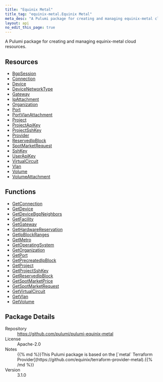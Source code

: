 ```yaml
---
title: "Equinix Metal"
title_tag: "equinix-metal.Equinix Metal"
meta_desc: "A Pulumi package for creating and managing equinix-metal cloud resources."
layout: api
no_edit_this_page: true
---
```


<!-- WARNING: this file was generated by Pulumi Docs Generator. -->
<!-- Do not edit by hand unless you're certain you know what you are doing! -->

A Pulumi package for creating and managing equinix-metal cloud resources.

<h2 id="resources">Resources</h2>
<ul class="api">
    <li><a href="bgpsession" title="BgpSession"><span class="api-symbol api-symbol--resource"></span>BgpSession</a></li>
    <li><a href="connection" title="Connection"><span class="api-symbol api-symbol--resource"></span>Connection</a></li>
    <li><a href="device" title="Device"><span class="api-symbol api-symbol--resource"></span>Device</a></li>
    <li><a href="devicenetworktype" title="DeviceNetworkType"><span class="api-symbol api-symbol--resource"></span>DeviceNetworkType</a></li>
    <li><a href="gateway" title="Gateway"><span class="api-symbol api-symbol--resource"></span>Gateway</a></li>
    <li><a href="ipattachment" title="IpAttachment"><span class="api-symbol api-symbol--resource"></span>IpAttachment</a></li>
    <li><a href="organization" title="Organization"><span class="api-symbol api-symbol--resource"></span>Organization</a></li>
    <li><a href="port" title="Port"><span class="api-symbol api-symbol--resource"></span>Port</a></li>
    <li><a href="portvlanattachment" title="PortVlanAttachment"><span class="api-symbol api-symbol--resource"></span>PortVlanAttachment</a></li>
    <li><a href="project" title="Project"><span class="api-symbol api-symbol--resource"></span>Project</a></li>
    <li><a href="projectapikey" title="ProjectApiKey"><span class="api-symbol api-symbol--resource"></span>ProjectApiKey</a></li>
    <li><a href="projectsshkey" title="ProjectSshKey"><span class="api-symbol api-symbol--resource"></span>ProjectSshKey</a></li>
    <li><a href="provider" title="Provider"><span class="api-symbol api-symbol--resource"></span>Provider</a></li>
    <li><a href="reservedipblock" title="ReservedIpBlock"><span class="api-symbol api-symbol--resource"></span>ReservedIpBlock</a></li>
    <li><a href="spotmarketrequest" title="SpotMarketRequest"><span class="api-symbol api-symbol--resource"></span>SpotMarketRequest</a></li>
    <li><a href="sshkey" title="SshKey"><span class="api-symbol api-symbol--resource"></span>SshKey</a></li>
    <li><a href="userapikey" title="UserApiKey"><span class="api-symbol api-symbol--resource"></span>UserApiKey</a></li>
    <li><a href="virtualcircuit" title="VirtualCircuit"><span class="api-symbol api-symbol--resource"></span>VirtualCircuit</a></li>
    <li><a href="vlan" title="Vlan"><span class="api-symbol api-symbol--resource"></span>Vlan</a></li>
    <li><a href="volume" title="Volume"><span class="api-symbol api-symbol--resource"></span>Volume</a></li>
    <li><a href="volumeattachment" title="VolumeAttachment"><span class="api-symbol api-symbol--resource"></span>VolumeAttachment</a></li>
</ul>

<h2 id="functions">Functions</h2>
<ul class="api">
    <li><a href="getconnection" title="GetConnection"><span class="api-symbol api-symbol--function"></span>GetConnection</a></li>
    <li><a href="getdevice" title="GetDevice"><span class="api-symbol api-symbol--function"></span>GetDevice</a></li>
    <li><a href="getdevicebgpneighbors" title="GetDeviceBgpNeighbors"><span class="api-symbol api-symbol--function"></span>GetDeviceBgpNeighbors</a></li>
    <li><a href="getfacility" title="GetFacility"><span class="api-symbol api-symbol--function"></span>GetFacility</a></li>
    <li><a href="getgateway" title="GetGateway"><span class="api-symbol api-symbol--function"></span>GetGateway</a></li>
    <li><a href="gethardwarereservation" title="GetHardwareReservation"><span class="api-symbol api-symbol--function"></span>GetHardwareReservation</a></li>
    <li><a href="getipblockranges" title="GetIpBlockRanges"><span class="api-symbol api-symbol--function"></span>GetIpBlockRanges</a></li>
    <li><a href="getmetro" title="GetMetro"><span class="api-symbol api-symbol--function"></span>GetMetro</a></li>
    <li><a href="getoperatingsystem" title="GetOperatingSystem"><span class="api-symbol api-symbol--function"></span>GetOperatingSystem</a></li>
    <li><a href="getorganization" title="GetOrganization"><span class="api-symbol api-symbol--function"></span>GetOrganization</a></li>
    <li><a href="getport" title="GetPort"><span class="api-symbol api-symbol--function"></span>GetPort</a></li>
    <li><a href="getprecreatedipblock" title="GetPrecreatedIpBlock"><span class="api-symbol api-symbol--function"></span>GetPrecreatedIpBlock</a></li>
    <li><a href="getproject" title="GetProject"><span class="api-symbol api-symbol--function"></span>GetProject</a></li>
    <li><a href="getprojectsshkey" title="GetProjectSshKey"><span class="api-symbol api-symbol--function"></span>GetProjectSshKey</a></li>
    <li><a href="getreservedipblock" title="GetReservedIpBlock"><span class="api-symbol api-symbol--function"></span>GetReservedIpBlock</a></li>
    <li><a href="getspotmarketprice" title="GetSpotMarketPrice"><span class="api-symbol api-symbol--function"></span>GetSpotMarketPrice</a></li>
    <li><a href="getspotmarketrequest" title="GetSpotMarketRequest"><span class="api-symbol api-symbol--function"></span>GetSpotMarketRequest</a></li>
    <li><a href="getvirtualcircuit" title="GetVirtualCircuit"><span class="api-symbol api-symbol--function"></span>GetVirtualCircuit</a></li>
    <li><a href="getvlan" title="GetVlan"><span class="api-symbol api-symbol--function"></span>GetVlan</a></li>
    <li><a href="getvolume" title="GetVolume"><span class="api-symbol api-symbol--function"></span>GetVolume</a></li>
</ul>

<h2 id="package-details">Package Details</h2>
<dl class="package-details">
	<dt>Repository</dt>
	<dd><a href="https://github.com/pulumi/pulumi-equinix-metal">https://github.com/pulumi/pulumi-equinix-metal</a></dd>
	<dt>License</dt>
	<dd>Apache-2.0</dd>
	<dt>Notes</dt>
	<dd>{{% md %}}This Pulumi package is based on the [`metal` Terraform Provider](https://github.com/equinix/terraform-provider-metal).{{% /md %}}</dd>
	<dt>Version</dt>
	<dd>3.1.0</dd>
</dl>

